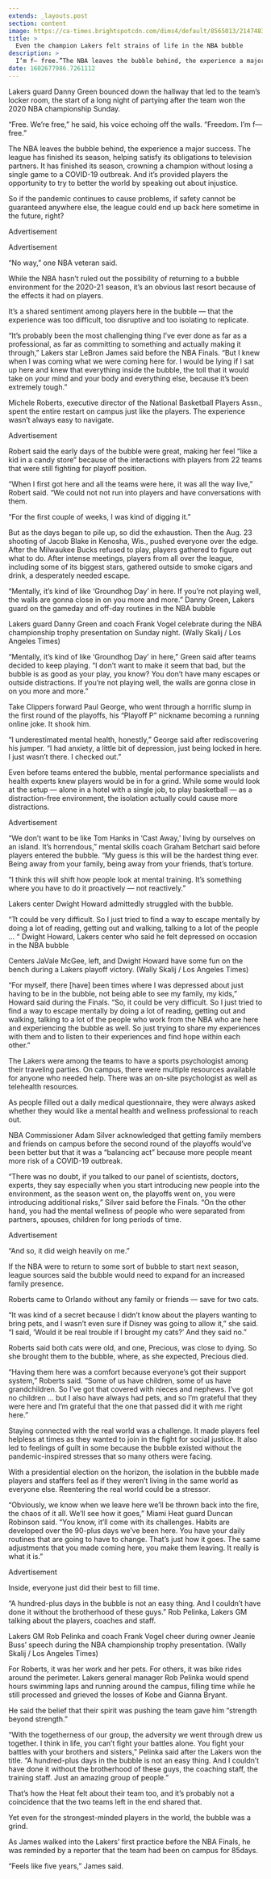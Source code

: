 ```yaml
--- 
extends: _layouts.post 
section: content 
image: https://ca-times.brightspotcdn.com/dims4/default/8565013/2147483647/strip/true/crop/5094x2674+0+0/resize/1200x630!/quality/90/?url=https%3A%2F%2Fcalifornia-times-brightspot.s3.amazonaws.com%2F54%2Ffe%2F3a2ebc2d42549c63ef0252f945a7%2Fla-photos-1staff-622938-sp-1004-lakers-heat-finals25-wjs.jpg 
title: > 
  Even the champion Lakers felt strains of life in the NBA bubble 
description: > 
  I’m f— free.”The NBA leaves the bubble behind, the experience a major success.It’s a shared sentiment among players here in the bubble — that the experience was too difficult, too disruptive and too isolating to replicate.I checked out.”Even before teams entered the bubble, mental performance specialists and health experts knew players would be in for a grind.Lakers GM Rob Pelinka and coach Frank Vogel cheer during owner Jeanie Buss’ speech during the NBA championship trophy presentation.Yet even for the strongest-minded players in the world, the bubble was a grind. 
date: 1602677986.7261112 
--- 
```

Lakers guard Danny Green bounced down the hallway that led to the team’s locker room, the start of a long night of partying after the team won the 2020 NBA championship Sunday.

“Free. We’re free,” he said, his voice echoing off the walls. “Freedom. I’m f— free.”

The NBA leaves the bubble behind, the experience a major success. The league has finished its season, helping satisfy its obligations to television partners. It has finished its season, crowning a champion without losing a single game to a COVID-19 outbreak. And it’s provided players the opportunity to try to better the world by speaking out about injustice.

So if the pandemic continues to cause problems, if safety cannot be guaranteed anywhere else, the league could end up back here sometime in the future, right?

Advertisement

Advertisement

“No way,” one NBA veteran said.

While the NBA hasn’t ruled out the possibility of returning to a bubble environment for the 2020-21 season, it’s an obvious last resort because of the effects it had on players.

It’s a shared sentiment among players here in the bubble — that the experience was too difficult, too disruptive and too isolating to replicate.

“It’s probably been the most challenging thing I’ve ever done as far as a professional, as far as committing to something and actually making it through,” Lakers star LeBron James said before the NBA Finals. “But I knew when I was coming what we were coming here for. I would be lying if I sat up here and knew that everything inside the bubble, the toll that it would take on your mind and your body and everything else, because it’s been extremely tough.”

Michele Roberts, executive director of the National Basketball Players Assn., spent the entire restart on campus just like the players. The experience wasn’t always easy to navigate.

Advertisement

Robert said the early days of the bubble were great, making her feel “like a kid in a candy store” because of the interactions with players from 22 teams that were still fighting for playoff position.

“When I first got here and all the teams were here, it was all the way live,” Robert said. “We could not not run into players and have conversations with them.

“For the first couple of weeks, I was kind of digging it.”

But as the days began to pile up, so did the exhaustion. Then the Aug. 23 shooting of Jacob Blake in Kenosha, Wis., pushed everyone over the edge. After the Milwaukee Bucks refused to play, players gathered to figure out what to do. After intense meetings, players from all over the league, including some of its biggest stars, gathered outside to smoke cigars and drink, a desperately needed escape.

“Mentally, it’s kind of like ‘Groundhog Day’ in here. If you’re not playing well, the walls are gonna close in on you more and more.” Danny Green, Lakers guard on the gameday and off-day routines in the NBA bubble

Lakers guard Danny Green and coach Frank Vogel celebrate during the NBA championship trophy presentation on Sunday night. (Wally Skalij / Los Angeles Times)

“Mentally, it’s kind of like ‘Groundhog Day’ in here,” Green said after teams decided to keep playing. “I don’t want to make it seem that bad, but the bubble is as good as your play, you know? You don’t have many escapes or outside distractions. If you’re not playing well, the walls are gonna close in on you more and more.”

Take Clippers forward Paul George, who went through a horrific slump in the first round of the playoffs, his “Playoff P” nickname becoming a running online joke. It shook him.

“I underestimated mental health, honestly,” George said after rediscovering his jumper. “I had anxiety, a little bit of depression, just being locked in here. I just wasn’t there. I checked out.”

Even before teams entered the bubble, mental performance specialists and health experts knew players would be in for a grind. While some would look at the setup — alone in a hotel with a single job, to play basketball — as a distraction-free environment, the isolation actually could cause more distractions.

Advertisement

“We don’t want to be like Tom Hanks in ‘Cast Away,’ living by ourselves on an island. It’s horrendous,” mental skills coach Graham Betchart said before players entered the bubble. “My guess is this will be the hardest thing ever. Being away from your family, being away from your friends, that’s torture.

“I think this will shift how people look at mental training. It’s something where you have to do it proactively — not reactively.”

Lakers center Dwight Howard admittedly struggled with the bubble.

“Tt could be very difficult. So I just tried to find a way to escape mentally by doing a lot of reading, getting out and walking, talking to a lot of the people ... “ Dwight Howard, Lakers center who said he felt depressed on occasion in the NBA bubble

Centers JaVale McGee, left, and Dwight Howard have some fun on the bench during a Lakers playoff victory. (Wally Skalij / Los Angeles Times)

“For myself, there [have] been times where I was depressed about just having to be in the bubble, not being able to see my family, my kids,” Howard said during the Finals. “So, it could be very difficult. So I just tried to find a way to escape mentally by doing a lot of reading, getting out and walking, talking to a lot of the people who work from the NBA who are here and experiencing the bubble as well. So just trying to share my experiences with them and to listen to their experiences and find hope within each other.”

The Lakers were among the teams to have a sports psychologist among their traveling parties. On campus, there were multiple resources available for anyone who needed help. There was an on-site psychologist as well as telehealth resources.

As people filled out a daily medical questionnaire, they were always asked whether they would like a mental health and wellness professional to reach out.

NBA Commissioner Adam Silver acknowledged that getting family members and friends on campus before the second round of the playoffs would’ve been better but that it was a “balancing act” because more people meant more risk of a COVID-19 outbreak.

“There was no doubt, if you talked to our panel of scientists, doctors, experts, they say especially when you start introducing new people into the environment, as the season went on, the playoffs went on, you were introducing additional risks,” Silver said before the Finals. “On the other hand, you had the mental wellness of people who were separated from partners, spouses, children for long periods of time.

Advertisement

“And so, it did weigh heavily on me.”

If the NBA were to return to some sort of bubble to start next season, league sources said the bubble would need to expand for an increased family presence.

Roberts came to Orlando without any family or friends — save for two cats.

“It was kind of a secret because I didn’t know about the players wanting to bring pets, and I wasn’t even sure if Disney was going to allow it,” she said. “I said, ‘Would it be real trouble if I brought my cats?’ And they said no.”

Roberts said both cats were old, and one, Precious, was close to dying. So she brought them to the bubble, where, as she expected, Precious died.

“Having them here was a comfort because everyone’s got their support system,” Roberts said. “Some of us have children, some of us have grandchildren. So I’ve got that covered with nieces and nephews. I’ve got no children … but I also have always had pets, and so I’m grateful that they were here and I’m grateful that the one that passed did it with me right here.”

Staying connected with the real world was a challenge. It made players feel helpless at times as they wanted to join in the fight for social justice. It also led to feelings of guilt in some because the bubble existed without the pandemic-inspired stresses that so many others were facing.

With a presidential election on the horizon, the isolation in the bubble made players and staffers feel as if they weren’t living in the same world as everyone else. Reentering the real world could be a stressor.

“Obviously, we know when we leave here we’ll be thrown back into the fire, the chaos of it all. We’ll see how it goes,” Miami Heat guard Duncan Robinson said. “You know, it’ll come with its challenges. Habits are developed over the 90-plus days we’ve been here. You have your daily routines that are going to have to change. That’s just how it goes. The same adjustments that you made coming here, you make them leaving. It really is what it is.”

Advertisement

Inside, everyone just did their best to fill time.

“A hundred-plus days in the bubble is not an easy thing. And I couldn’t have done it without the brotherhood of these guys.” Rob Pelinka, Lakers GM talking about the players, coaches and staff.

Lakers GM Rob Pelinka and coach Frank Vogel cheer during owner Jeanie Buss’ speech during the NBA championship trophy presentation. (Wally Skalij / Los Angeles Times)

For Roberts, it was her work and her pets. For others, it was bike rides around the perimeter. Lakers general manager Rob Pelinka would spend hours swimming laps and running around the campus, filling time while he still processed and grieved the losses of Kobe and Gianna Bryant.

He said the belief that their spirit was pushing the team gave him “strength beyond strength.”

“With the togetherness of our group, the adversity we went through drew us together. I think in life, you can’t fight your battles alone. You fight your battles with your brothers and sisters,” Pelinka said after the Lakers won the title. “A hundred-plus days in the bubble is not an easy thing. And I couldn’t have done it without the brotherhood of these guys, the coaching staff, the training staff. Just an amazing group of people.”

That’s how the Heat felt about their team too, and it’s probably not a coincidence that the two teams left in the end shared that.

Yet even for the strongest-minded players in the world, the bubble was a grind.

As James walked into the Lakers’ first practice before the NBA Finals, he was reminded by a reporter that the team had been on campus for 85days.

“Feels like five years,” James said.